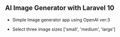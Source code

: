 

## AI Image Generator with Laravel 10

- Simple Image generator app using OpenAI ver:3

- Select three image sizes ['small', 'medium', 'large']


